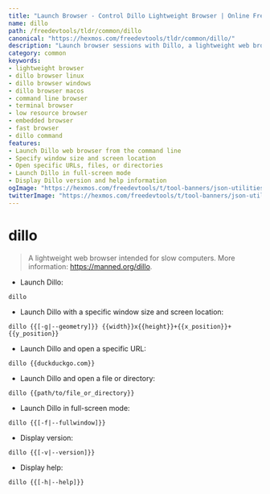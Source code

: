 ```yaml
---
title: "Launch Browser - Control Dillo Lightweight Browser | Online Free DevTools by Hexmos"
name: dillo
path: /freedevtools/tldr/common/dillo
canonical: "https://hexmos.com/freedevtools/tldr/common/dillo/"
description: "Launch browser sessions with Dillo, a lightweight web browser perfect for slow computers. Open URLs, files, and directories with ease. Free online tool, no registration required."
category: common
keywords:
- lightweight browser
- dillo browser linux
- dillo browser windows
- dillo browser macos
- command line browser
- terminal browser
- low resource browser
- embedded browser
- fast browser
- dillo command
features:
- Launch Dillo web browser from the command line
- Specify window size and screen location
- Open specific URLs, files, or directories
- Launch Dillo in full-screen mode
- Display Dillo version and help information
ogImage: "https://hexmos.com/freedevtools/t/tool-banners/json-utilities-banner.png"
twitterImage: "https://hexmos.com/freedevtools/t/tool-banners/json-utilities-banner.png"
---
```


# dillo

> A lightweight web browser intended for slow computers.
> More information: <https://manned.org/dillo>.

- Launch Dillo:

`dillo`

- Launch Dillo with a specific window size and screen location:

`dillo {{[-g|--geometry]}} {{width}}x{{height}}+{{x_position}}+{{y_position}}`

- Launch Dillo and open a specific URL:

`dillo {{duckduckgo.com}}`

- Launch Dillo and open a file or directory:

`dillo {{path/to/file_or_directory}}`

- Launch Dillo in full-screen mode:

`dillo {{[-f|--fullwindow]}}`

- Display version:

`dillo {{[-v|--version]}}`

- Display help:

`dillo {{[-h|--help]}}`
